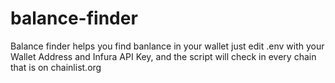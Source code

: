 # balance-finder

Balance finder helps you find banlance in your wallet just edit .env with your Wallet Address and Infura API Key, and the script will check in every chain that is on chainlist.org
